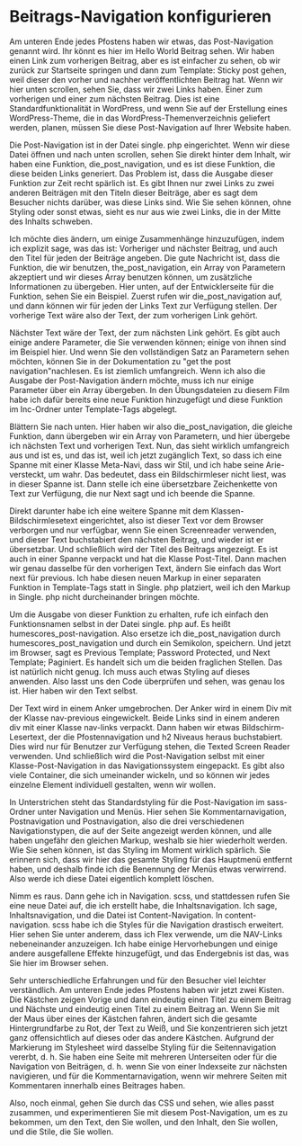 # Beitrags-Navigation konfigurieren

Am unteren Ende jedes Pfostens haben wir etwas, das Post-Navigation genannt wird. Ihr könnt es hier im Hello World Beitrag sehen. Wir haben einen Link zum vorherigen Beitrag, aber es ist einfacher zu sehen, ob wir zurück zur Startseite springen und dann zum Template: Sticky post gehen, weil dieser den vorher und nachher veröffentlichten Beitrag hat. Wenn wir hier unten scrollen, sehen Sie, dass wir zwei Links haben. Einer zum vorherigen und einer zum nächsten Beitrag. Dies ist eine Standardfunktionalität in WordPress, und wenn Sie auf der Erstellung eines WordPress-Theme, die in das WordPress-Themenverzeichnis geliefert werden, planen, müssen Sie diese Post-Navigation auf Ihrer Website haben.

Die Post-Navigation ist in der Datei single. php eingerichtet. Wenn wir diese Datei öffnen und nach unten scrollen, sehen Sie direkt hinter dem Inhalt, wir haben eine Funktion, die_post_navigation, und es ist diese Funktion, die diese beiden Links generiert. Das Problem ist, dass die Ausgabe dieser Funktion zur Zeit recht spärlich ist. Es gibt Ihnen nur zwei Links zu zwei anderen Beiträgen mit den Titeln dieser Beiträge, aber es sagt dem Besucher nichts darüber, was diese Links sind. Wie Sie sehen können, ohne Styling oder sonst etwas, sieht es nur aus wie zwei Links, die in der Mitte des Inhalts schweben.

Ich möchte dies ändern, um einige Zusammenhänge hinzuzufügen, indem ich explizit sage, was das ist: Vorheriger und nächster Beitrag, und auch den Titel für jeden der Beiträge angeben. Die gute Nachricht ist, dass die Funktion, die wir benutzen, the_post_navigation, ein Array von Parametern akzeptiert und wir dieses Array benutzen können, um zusätzliche Informationen zu übergeben. Hier unten, auf der Entwicklerseite für die Funktion, sehen Sie ein Beispiel. Zuerst rufen wir die_post_navigation auf, und dann können wir für jeden der Links Text zur Verfügung stellen. Der vorherige Text wäre also der Text, der zum vorherigen Link gehört.

Nächster Text wäre der Text, der zum nächsten Link gehört. Es gibt auch einige andere Parameter, die Sie verwenden können; einige von ihnen sind im Beispiel hier. Und wenn Sie den vollständigen Satz an Parametern sehen möchten, können Sie in der Dokumentation zu "get the post navigation"nachlesen. Es ist ziemlich umfangreich. Wenn ich also die Ausgabe der Post-Navigation ändern möchte, muss ich nur einige Parameter über ein Array übergeben. In den Übungsdateien zu diesem Film habe ich dafür bereits eine neue Funktion hinzugefügt und diese Funktion im Inc-Ordner unter Template-Tags abgelegt.

Blättern Sie nach unten. Hier haben wir also die_post_navigation, die gleiche Funktion, dann übergeben wir ein Array von Parametern, und hier übergebe ich nächsten Text und vorherigen Text. Nun, das sieht wirklich umfangreich aus und ist es, und das ist, weil ich jetzt zugänglich Text, so dass ich eine Spanne mit einer Klasse Meta-Navi, dass wir Stil, und ich habe seine Arie-versteckt, um wahr. Das bedeutet, dass ein Bildschirmleser nicht liest, was in dieser Spanne ist. Dann stelle ich eine übersetzbare Zeichenkette von Text zur Verfügung, die nur Next sagt und ich beende die Spanne.

Direkt darunter habe ich eine weitere Spanne mit dem Klassen-Bildschirmlesetext eingerichtet, also ist dieser Text vor dem Browser verborgen und nur verfügbar, wenn Sie einen Screenreader verwenden, und dieser Text buchstabiert den nächsten Beitrag, und wieder ist er übersetzbar. Und schließlich wird der Titel des Beitrags angezeigt. Es ist auch in einer Spanne verpackt und hat die Klasse Post-Titel. Dann machen wir genau dasselbe für den vorherigen Text, ändern Sie einfach das Wort next für previous. Ich habe diesen neuen Markup in einer separaten Funktion in Template-Tags statt in Single. php platziert, weil ich den Markup in Single. php nicht durcheinander bringen möchte.

Um die Ausgabe von dieser Funktion zu erhalten, rufe ich einfach den Funktionsnamen selbst in der Datei single. php auf. Es heißt humescores_post-navigation. Also ersetze ich die_post_navigation durch humescores_post_navigation und durch ein Semikolon, speichern. Und jetzt im Browser, sagt es Previous Template; Password Protected, und Next Template; Paginiert. Es handelt sich um die beiden fraglichen Stellen. Das ist natürlich nicht genug. Ich muss auch etwas Styling auf dieses anwenden. Also lasst uns den Code überprüfen und sehen, was genau los ist. Hier haben wir den Text selbst.

Der Text wird in einem Anker umgebrochen. Der Anker wird in einem Div mit der Klasse nav-previous eingewickelt. Beide Links sind in einem anderen div mit einer Klasse nav-links verpackt. Dann haben wir etwas Bildschirm-Lesertext, der die Pfostennavigation und h2 Niveaus heraus buchstabiert. Dies wird nur für Benutzer zur Verfügung stehen, die Texted Screen Reader verwenden. Und schließlich wird die Post-Navigation selbst mit einer Klasse-Post-Navigation in das Navigationssystem eingepackt. Es gibt also viele Container, die sich umeinander wickeln, und so können wir jedes einzelne Element individuell gestalten, wenn wir wollen.

In Unterstrichen steht das Standardstyling für die Post-Navigation im sass-Ordner unter Navigation und Menüs. Hier sehen Sie Kommentarnavigation, Postnavigation und Postnavigation, also die drei verschiedenen Navigationstypen, die auf der Seite angezeigt werden können, und alle haben ungefähr den gleichen Markup, weshalb sie hier wiederholt werden. Wie Sie sehen können, ist das Styling im Moment wirklich spärlich. Sie erinnern sich, dass wir hier das gesamte Styling für das Hauptmenü entfernt haben, und deshalb finde ich die Benennung der Menüs etwas verwirrend. Also werde ich diese Datei eigentlich komplett löschen.

Nimm es raus. Dann gehe ich in Navigation. scss, und stattdessen rufen Sie eine neue Datei auf, die ich erstellt habe, die Inhaltsnavigation. Ich sage, Inhaltsnavigation, und die Datei ist Content-Navigation. In content-navigation. scss habe ich die Styles für die Navigation drastisch erweitert. Hier sehen Sie unter anderem, dass ich Flex verwende, um die NAV-Links nebeneinander anzuzeigen. Ich habe einige Hervorhebungen und einige andere ausgefallene Effekte hinzugefügt, und das Endergebnis ist das, was Sie hier im Browser sehen.

Sehr unterschiedliche Erfahrungen und für den Besucher viel leichter verständlich. Am unteren Ende jedes Pfostens haben wir jetzt zwei Kisten. Die Kästchen zeigen Vorige und dann eindeutig einen Titel zu einem Beitrag und Nächste und eindeutig einen Titel zu einem Beitrag an. Wenn Sie mit der Maus über eines der Kästchen fahren, ändert sich die gesamte Hintergrundfarbe zu Rot, der Text zu Weiß, und Sie konzentrieren sich jetzt ganz offensichtlich auf dieses oder das andere Kästchen. Aufgrund der Markierung im Stylesheet wird dasselbe Styling für die Seitennavigation vererbt, d. h. Sie haben eine Seite mit mehreren Unterseiten oder für die Navigation von Beiträgen, d. h. wenn Sie von einer Indexseite zur nächsten navigieren, und für die Kommentarnavigation, wenn wir mehrere Seiten mit Kommentaren innerhalb eines Beitrages haben.

Also, noch einmal, gehen Sie durch das CSS und sehen, wie alles passt zusammen, und experimentieren Sie mit diesem Post-Navigation, um es zu bekommen, um den Text, den Sie wollen, und den Inhalt, den Sie wollen, und die Stile, die Sie wollen.